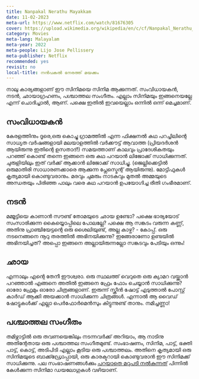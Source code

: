 ```yaml
---
title: Nanpakal Nerathu Mayakkam
date: 11-02-2023
meta-url: https://www.netflix.com/watch/81676305
cover: https://upload.wikimedia.org/wikipedia/en/c/cf/Nanpakal_Nerathu_Mayakkam_Title.jpeg
category: Movies
meta-lang: Malayalam
meta-year: 2022
meta-people: Lijo Jose Pellissery
meta-publisher: Netflix
recommended: yes
revisit: no
local-title: നൻപകൽ നേരത്ത് മയക്കം
---
```


നാലു കാര്യങ്ങളാണ് ഈ സിനിമയെ സിനിമ ആക്കുന്നത്. സംവിധായകൻ, നടൻ, ഛായാഗ്രഹണം, പശ്ചാത്തല സംഗീതം. എല്ലാം സിനിമയും ഇങ്ങനെയല്ലേ എന്ന് ചൊദിച്ചാൽ, ആണ്. പക്ഷെ ഇതിൽ ഇവയെല്ലാം ഒന്നിൽ ഒന്ന് മെച്ചമാണ്. 

## സംവിധായകൻ 
കേരളത്തിനും ദൂരെ,ഒരു കൊച്ചു ഗ്രാമത്തിൽ എന്ന ഫിക്ഷനൽ കഥ പറച്ചിലിന്റെ സാധ്യത വർഷങ്ങളായി മലയാളത്തിൽ വർക്കൗട്ട് ആവാത്ത (പ്രിയദർശൻ ആയിരുന്നു ഇതിന്റെ ഉസതാദ്!) സമയത്താണ് കാലവും പ്രാദേശികതയും പറഞ്ഞ് കൊണ്ട് തന്നെ ഇങ്ങനെ ഒരു കഥ പറയാൻ ലിജോക്ക് സാധിക്കുന്നത്. ചുരുളിയിലും ഇത് വർക്ക് ആക്കാൻ ലിജോക്ക് സാധിച്ചു. (ജെല്ലിക്കെട്ടിൽ ഒരുമാതിരി സാധാരണക്കാരെ ആക്കുന്ന പ്ലേസ്മെന്റ് ആയിരുന്നു). മോട്ടിഫുകൾ കൃത്യമായി കൊണ്ടുവരാനും. മരവും ചുമരും നാടകവും മുതൽ അമ്മയുടെ അന്ധതയും പിരിഞ്ഞ പാലും വരെ കഥ പറയാൻ ഉപയോഗിച്ച രീതി ഗംഭീരമാണ്. 

## നടൻ 
മമ്മൂട്ടിയെ കാണാൻ സൗണ്ട് തോമയുടെ ഛായ ഉണ്ടോ? പക്ഷെ ഭാര്യയോട് സംസാരിക്കുന്ന കൈയ്യൊപ്പിലെ പോലല്ലേ? പക്ഷെ ആ സങ്കടം വരുന്ന കണ്ണ്, അതിനു പ്രാഞ്ചിയേട്ടന്റെ ഒരു ശൈലിയുണ്ട്, അല്ല കാഴ്ച? - കോപ്പ്. ഒരു നടനെങ്ങനെ നൂറു തരത്തിൽ അഭിനയിക്കുന്നു? ഇങ്ങേരാണോ ഉണ്ടയിൽ അഭിനയിച്ചത്? അപ്പൊ ഇങ്ങനെ അല്ലായിരുന്നല്ലോ സങ്കടവും പേടിയും ഒന്നും! 

## ഛായ 
എന്നാലും എന്റെ തേനീ ഈശ്വരാ. ഒരു സ്ഥലത്ത് വെറുതെ ഒരു ക്യാമറ വയ്ക്കാൻ പറഞ്ഞാൽ എങ്ങനെ അതിൽ ഇങ്ങനെ ഫ്രേം ഫോം ചെയ്യാൻ സാധിക്കുന്നു? ഓരോ ഫ്രേമും ഓരോ ചിത്രങ്ങളാണ്. ഇരുന്ന് സ്ക്രീൻ ഷോട്ട് എടുത്താൽ പോസ്റ്റ് കാർഡ് ആക്കി അയക്കാൻ സാധിക്കുന്ന ചിത്രങ്ങൾ. എന്നാൽ ആ വൈഡ് ഷോട്ടുകൾക്ക് എല്ലാ പെർഫോർമെൻസും കിട്ടുന്നുണ്ട് താനും. നമിച്ചണ്ണാ!

## പശ്ചാത്തല സംഗീതം
തമിഴ്നാട്ടിൽ ഒരു തവണയെങ്കിലും നടന്നവർക്ക് അറിയാം, ആ നാടിനു അതിന്റേതായ ഒരു പശ്ചാത്തല സംഗീതമുണ്ട്. സംഭാഷണം, സിനിമ, പാട്ട്, ഭക്തി പാട്ട്, കൊട്ട്, അടിപിടി എല്ലാം കൂടിയ ഒരു പശ്ചാത്തലം. അതിനെ കൃത്യമായി ഒരു സിനിമയുടെ ബാക്ക്ഡ്രോപ്പായി, ഒരു കാരക്ടറായി കൊണ്ടുവരാൻ ഈ സിനിമക്ക് സാധിക്കുന്നു. പല സംഭാഷണങ്ങൾക്കും [പറയാതെ മറുപടി നൽകുന്നത്](https://m3dbcafe.com/article/nanpakal-nerathu-mayakkam-review) പിന്നിൽ കേൾക്കുന്ന സിനിമാ ഡയലോഗുകൾ വഴിയാണ്.